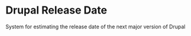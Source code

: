 Drupal Release Date
===================

System for estimating the release date of the next major version of Drupal
